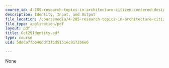 ```yaml
---
course_id: 4-285-research-topics-in-architecture-citizen-centered-design-of-open-governance-systems-fall-2002
description: Identity, Input, and Output
file_location: /coursemedia/4-285-research-topics-in-architecture-citizen-centered-design-of-open-governance-systems-fall-2002/5dd6a7fb640ddf3fbd5151ec9172b6e6_Oct29Identity.pdf
file_type: application/pdf
layout: pdf
title: Oct29Identity.pdf
type: course
uid: 5dd6a7fb640ddf3fbd5151ec9172b6e6

---
```

None